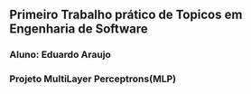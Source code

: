 ## Primeiro Trabalho prático de Topicos em Engenharia de Software

### Aluno: Eduardo Araujo 
### Projeto MultiLayer Perceptrons(MLP)
